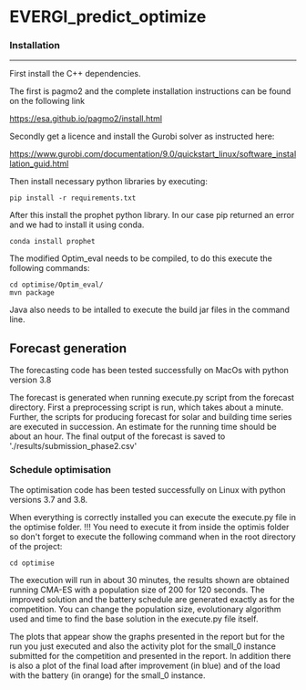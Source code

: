 # EVERGI_predict_optimize


### Installation
---------------

First install the C++ dependencies.

The first is pagmo2 and the complete installation instructions can be found on the following link

https://esa.github.io/pagmo2/install.html

Secondly get a licence and install the Gurobi solver as instructed here:

https://www.gurobi.com/documentation/9.0/quickstart_linux/software_installation_guid.html

Then install necessary python libraries by executing:
```shell
pip install -r requirements.txt
```

After this install the prophet python library. In our case pip returned an error and we had to install it using conda. 

```shell
conda install prophet
```

The modified Optim_eval needs to be compiled, to do this execute the following commands:

```shell
cd optimise/Optim_eval/
mvn package
```

Java also needs to be intalled to execute the build jar files in the command line.


## Forecast generation

The forecasting code has been tested successfully on MacOs with python version 3.8

The forecast is generated when running execute.py script from the forecast directory.
First a preprocessing script is run, which takes about a minute.
Further, the scripts for producing forecast for solar and building time series are executed in succession.
An estimate for the running time should be about an hour.
The final output of the forecast is saved to './results/submission_phase2.csv'


### Schedule optimisation

The optimisation code has been tested successfully on Linux with python versions 3.7 and 3.8.

When everything is correctly installed you can execute the execute.py file in the optimise folder.
!!! You need to execute it from inside the optimis folder so don't forget to execute the following command when in the root directory of the project:
```shell
cd optimise
```

The execution will run in about 30 minutes, the results shown are obtained running CMA-ES with a population size of 200 for 120 seconds. The improved solution and the battery schedule are generated exactly as for the competition.
You can change the population size, evolutionary algorithm used and time to find the base solution in the execute.py file itself.

The plots that appear show the graphs presented in the report but for the run you just executed and also the activity plot for the small_0 instance submitted for the competition and presented in the report. In addition there is also a plot of the final load after improvement (in blue) and of the load with the battery (in orange) for the small_0 instance.